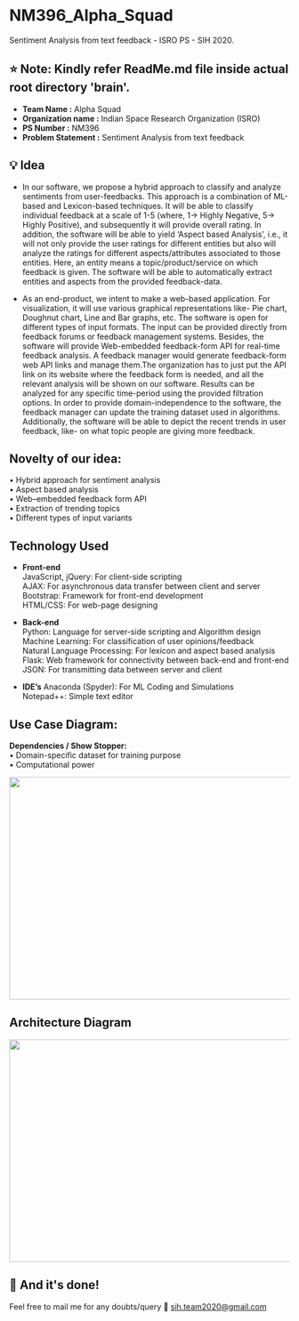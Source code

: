 # NM396_Alpha_Squad
Sentiment Analysis from text feedback - ISRO PS - SIH 2020.

## :star: Note: Kindly refer ReadMe.md file inside actual root directory **'brain'**.

* __Team Name :__ Alpha Squad
* __Organization name :__ Indian Space Research Organization (ISRO)
* __PS Number :__ NM396
* __Problem Statement :__ Sentiment Analysis from text feedback

## :bulb: Idea   
* In our software, we propose a hybrid approach to classify and analyze sentiments from user-feedbacks. This approach is a combination of ML-based and Lexicon-based techniques. It will be able to classify individual feedback at a scale of 1-5 (where, 1-> Highly Negative, 5-> Highly Positive), and subsequently it will provide overall rating. In addition, the software will be able to yield ‘Aspect based Analysis’, i.e., it will not only provide the user ratings for different entities but also will analyze the ratings for different aspects/attributes associated to those entities. Here, an entity means a topic/product/service on which feedback is given. The software will be able to automatically extract entities and aspects from the provided feedback-data.  

* As an end-product, we intent to make a web-based application. For visualization, it will use various graphical representations like- Pie chart, Doughnut chart, Line and Bar graphs, etc. The software is open for different types of input formats. The input can be provided directly from feedback forums or feedback management systems. Besides, the software will provide Web-embedded feedback-form API for real-time feedback analysis. A feedback manager would generate feedback-form web API links and manage them.The organization has to just put the API link on its website where the feedback form is needed, and all the relevant analysis will be shown on our software. Results can be analyzed for any specific time-period using the provided filtration options. In order to provide domain-independence to the software, the feedback manager can update the training dataset used in algorithms. Additionally, the software will be able to depict the recent trends in user feedback, like- on what topic people are giving more feedback.

## Novelty of our idea:  
• Hybrid approach for sentiment analysis  
• Aspect based analysis  
• Web–embedded feedback form API  
• Extraction of trending topics  
• Different types of input variants  

## Technology Used    
* __Front-end__  
JavaScript, jQuery: For client-side scripting  
AJAX: For asynchronous data transfer between client and server  
Bootstrap: Framework for front-end development  
HTML/CSS: For web-page designing   

* __Back-end__  
Python: Language for server-side scripting and Algorithm design  
Machine Learning: For classification of user opinions/feedback  
Natural Language Processing: For lexicon and aspect based analysis  
Flask: Web framework for connectivity between back-end and front-end  
JSON: For transmitting data between server and client  

* __IDE’s__
Anaconda (Spyder): For ML Coding and Simulations  
Notepad++: Simple text editor  

## Use Case Diagram:
__Dependencies / Show Stopper:__  
• Domain-specific dataset for training purpose  
• Computational power  

<p align="center"><img src="https://github.com/kr-praveen/NM396_Alpha_Squad/blob/development1/readme_img/use%20case.png" width="700" height="400"></p>

## Architecture Diagram  
<p align="center"><img src="https://github.com/kr-praveen/NM396_Alpha_Squad/blob/development1/readme_img/architecture%20diag.png" width="700" height="400"></p>

## :clap: And it's done!
Feel free to mail me for any doubts/query 
:email: sih.team2020@gmail.com


